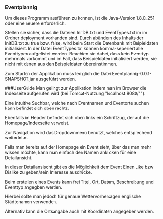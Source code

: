 ### Eventplannig
Um dieses Programm ausführen zu konnen, ist die Java-Version 1.8.0_251 oder eine neuere erforderlich.

Stellen sie sicher, dass die Dateien InitDB.txt und EventTypes.txt im im Ordner deployment vorhanden sind. Durch abändern des Inhalts der InitDB.txt zu true bzw. false, wird beim Start die Datenbank mit Beipieldaten initialisiert. In der Datei EventTypes.txt können komma-seperiert alle Eventtypen aufgelistet werden. Beachten sie dabei, dass kein Eventtyp mehrmals vorkommt und im Fall, dass Beispieldaten initialisiert werden, sie nicht mit denen aus den Beispieldaten übereinstimmen.

Zum Starten der Applikation muss lediglich die Datei Eventplannig-0.0.1-SNAPSHOT.jar ausgeführt werden.


###UserGuide
Man gelingt zur Applikation indem man im Browser die Indexseite aufgerufen wird (bei Tomcat-Nutzung "localhost:8080/"").

Eine intuitive Suchbar, welche nach Eventnamen und Eventorte suchen kann befindet sich oben rechts.

Ebenfalls im Header befindet sich oben links ein Schriftzug, der auf die Homepage/Indexseite verweist.

Zur Navigation wird das Dropdownmenü benutzt, welches entsprechend weiterleitet.


Falls man bereits auf der Homepage ein Event sieht, über das man mehr wissen möchte, kann man einfach den Namen anklicken für eine Detailansicht.

In dieser Detailansischt gibt es die Möglichkeit dem Event Einen Like bzw Dislike zu geben/sein Interesse ausdrücke.


Beim erstellen eines Events kann frei Titel, Ort, Datum, Beschreibung und Eventtyp angegben werden.

Hierbei sollte man jedoch für genaue Wettervorhersagen englische Städtenamen verwenden.

Alternativ kann die Ortsangabe auch mit Koordinaten angegeben werden.





